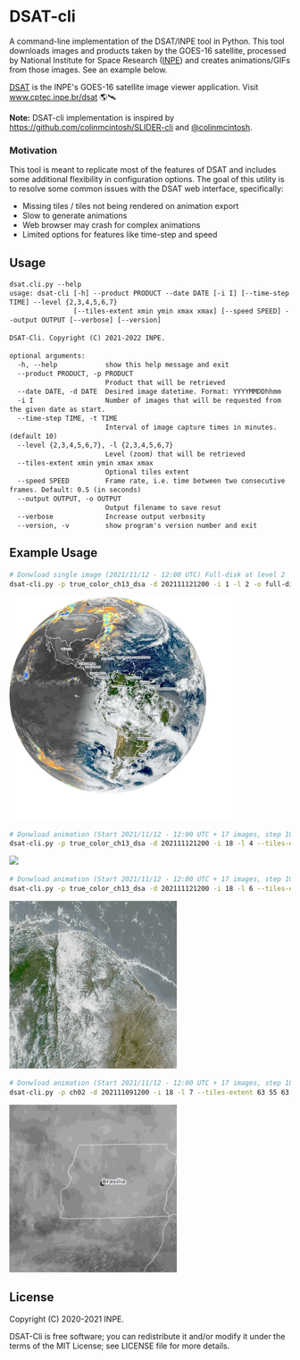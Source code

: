 # DSAT-cli
A command-line implementation of the DSAT/INPE tool in Python.
This tool downloads images and products taken by the GOES-16 satellite, processed by National Institute for Space Research ([INPE](www.inpe.br))
and creates animations/GIFs from those images. See an example below.

[DSAT](www.cptec.inpe.br/dsat) is the INPE's GOES-16 satellite image viewer application. Visit www.cptec.inpe.br/dsat 🌎🛰️

**Note:** DSAT-cli implementation is inspired by https://github.com/colinmcintosh/SLIDER-cli and [@colinmcintosh](https://github.com/colinmcintosh).

### Motivation

This tool is meant to replicate most of the features of DSAT and includes some additional
flexibility in configuration options. The goal of this utility is to resolve some common issues with
the DSAT web interface, specifically:

- Missing tiles / tiles not being rendered on animation export
- Slow to generate animations
- Web browser may crash for complex animations
- Limited options for features like time-step and speed

## Usage
```
dsat.cli.py --help
usage: dsat-cli [-h] --product PRODUCT --date DATE [-i I] [--time-step TIME] --level {2,3,4,5,6,7}
                [--tiles-extent xmin ymin xmax xmax] [--speed SPEED] --output OUTPUT [--verbose] [--version]

DSAT-Cli. Copyright (C) 2021-2022 INPE.

optional arguments:
  -h, --help            show this help message and exit
  --product PRODUCT, -p PRODUCT
                        Product that will be retrieved
  --date DATE, -d DATE  Desired image datetime. Format: YYYYMMDDhhmm
  -i I                  Number of images that will be requested from the given date as start.
  --time-step TIME, -t TIME
                        Interval of image capture times in minutes. (default 10)
  --level {2,3,4,5,6,7}, -l {2,3,4,5,6,7}
                        Level (zoom) that will be retrieved
  --tiles-extent xmin ymin xmax xmax
                        Optional tiles extent
  --speed SPEED         Frame rate, i.e. time between two consecutive frames. Default: 0.5 (in seconds)
  --output OUTPUT, -o OUTPUT
                        Output filename to save resut
  --verbose             Increase output verbosity
  --version, -v         show program's version number and exit
```

## Example Usage

```bash
# Donwload single image (2021/11/12 - 12:00 UTC) Full-disk at level 2
dsat-cli.py -p true_color_ch13_dsa -d 202111121200 -i 1 -l 2 -o full-disk.png
```
<img src="examples/full-disk.png" width="400px"/>

```bash
# Donwload animation (Start 2021/11/12 - 12:00 UTC + 17 images, step 10 min) Brazil at level 4
dsat-cli.py -p true_color_ch13_dsa -d 202111121200 -i 18 -l 4 --tiles-extent 5 4 9 8 -o brazil-l4-anim.gif
```
<img src="examples/brazil-l4-anim.gif" width="300px"/>

```bash
# Donwload animation (Start 2021/11/12 - 12:00 UTC + 17 images, step 10 min) Fortaleza - CE at level 6
dsat-cli.py -p true_color_ch13_dsa -d 202111121200 -i 18 -l 6 --tiles-extent 34 22 35 23 -o fortaleza-l4-anim.gif
```
<img src="examples/fortaleza-l6-anim.gif" width="300px"/>

```bash
# Donwload animation (Start 2021/11/12 - 12:00 UTC + 17 images, step 10 min) Brasília - DF at level 7
dsat-cli.py -p ch02 -d 202111091200 -i 18 -l 7 --tiles-extent 63 55 63 55 -o brasilia-l7-anim.gif
```
<img src="examples/brasilia-l7-anim.gif" width="300px"/>

## License
Copyright (C) 2020-2021 INPE.

DSAT-Cli is free software; you can redistribute it and/or modify it
under the terms of the MIT License; see LICENSE file for more details.
